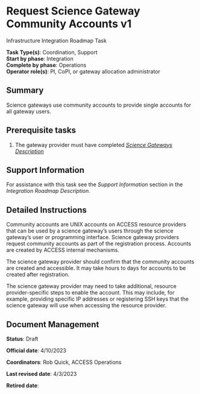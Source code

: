 # Request Science Gateway Community Accounts v1

Infrastructure Integration Roadmap Task

**Task Type(s)**: Coordination, Support  
**Start by phase**: Integration  
**Complete by phase**: Operations  
**Operator role(s)**: PI, CoPI, or gateway allocation administrator

## Summary

Science gateways use community accounts to provide single accounts for all gateway users.

## Prerequisite tasks

1.  The gateway provider must have completed [*Science Gateways Description*](https://docs.google.com/document/d/10shxQ6PallP6EIzFyL8_08cbKzzDvcqg_gVS6-Iv4lQ/)

## Support Information

For assistance with this task see the *Support Information* section in the *Integration Roadmap Description*.

## Detailed Instructions

Community accounts are UNIX accounts on ACCESS resource providers that can be used by a science gateway’s users through the science gateway’s user or programming interface. Science gateway providers request community accounts as part of the registration process. Accounts are created by ACCESS internal mechanisms.

The science gateway provider should confirm that the community accounts are created and accessible. It may take hours to days for accounts to be created after registration.

The science gateway provider may need to take additional, resource provider-specific steps to enable the account. This may include, for example, providing specific IP addresses or registering SSH keys that the science gateway will use when accessing the resource provider.

## Document Management

**Status**: Draft

**Official date**: 4/10/2023

**Coordinators**: Rob Quick, ACCESS Operations

**Last revised date**: 4/3/2023

**Retired date**:
